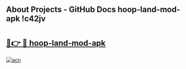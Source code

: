 ## About Projects - GitHub Docs hoop-land-mod-apk !c42jv

# <h2><a href="https://andorid.site?title=hoop-land-mod-apk&ref=13PRO">🔗👉 🔴 hoop-land-mod-apk</a></h2>

[![acn](https://github.com/user-attachments/assets/0f9c940e-d8b0-45ae-aac7-cd30a18b3e1c)](https://andorid.site?title=hoop-land-mod-apk&ref=13PRO)

